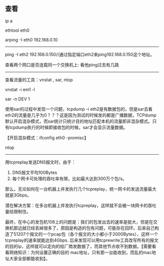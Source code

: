 ## 查看

ip a

ethtool eth0

arping -I eth0 192.168.0.10

---

ping -I eth2 192.168.0.150//通过指定端口eth2来ping192.168.0.150这个地址。

查看两个网口是否连载同一个交换机上: 看他ping过去有几跳

---

查看流量的工具：vnstat , sar, ntop

vnstat -i em1 -l

sar -n DEV 1

使用sar的过程中发现一个问题，tcpdump -i eth2是有数据包的，但是sar去看eth2的流量是几乎为0？？？这是因为测试的时候发的都是广播数据，TCPdump默认开启混杂模式，而sar统计只统计目的地址匹配本机的流量即非混杂模式。只有tcpdump执行的时候即接收包的时候，sar才会显示流量数据。

【开启混杂模式：ifconfig eth0 -promisc】

ntop

---

用tcpreplay发送DNS报文时，由于：

1. DNS报文平均100Bytes
2. 每个网卡可处理的吞吐率有限，比如最大达到300万个包/s。

那么，无论如何在一台机器上并发执行几个tcpreplay，统一网卡的发送流量最大就是3Gbps。

潜在解决方案：在多台机器上并发执行tcpreplay，这样就不会被一块网卡的吞吐量给限制住。

最终，在中心的发包机108上的问题是：我们的包发出去的速率是挺大，但是在交换机那边就已经丢掉很多了，原因是构造的包有问题，可能存在回环。后来自己构造了51207个报文的一个pcap包（各个报文的大小都小于2000Bytes），这样一个tcpreplay的速率就能达到4Gbps. 后来发现可以用tcprewrite工具改写所有的报文的目的ip，这样就可以定向的给厂商发数据了，而其他节点收不到数据。【需要看看网络知识：为何设置正确的目的 mac地址，只有那一台能收到，而乱的mac地址大家全部都能收到】。

